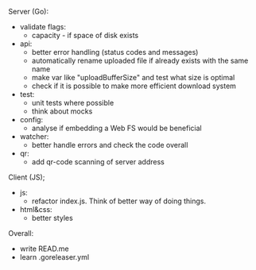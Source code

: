 Server (Go):
- validate flags: 
  - capacity - if space of disk exists
- api: 
  - better error handling (status codes and messages)
  - automatically rename uploaded file if already exists with the same name
  - make var like "uploadBufferSize" and test what size is optimal
  - check if it is possible to make more efficient download system
- test:
  - unit tests where possible
  - think about mocks
- config:
  - analyse if embedding a Web FS would be beneficial
- watcher:
  - better handle errors and check the code overall
- qr:
  - add qr-code scanning of server address

Client (JS);
- js:
  - refactor index.js. Think of better way of doing things.
- html&css:
  - better styles

Overall:
- write READ.me
- learn .goreleaser.yml